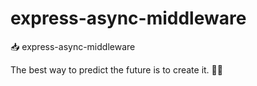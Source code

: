 # express-async-middleware

📥 express-async-middleware


<!-- INSPIRATIONAL_QUOTE_START -->
The best way to predict the future is to create it.
🧑‍💻
<!-- INSPIRATIONAL_QUOTE_END -->
